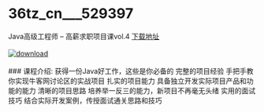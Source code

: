 # 36tz_cn___529397
Java高级工程师 – 高薪求职项目课vol.4
[下载地址](http://www.36tz.cn/article/529397 "下载地址")
<br/></br>[![download](http://36tz.cn/muke_img/2019_12_356-59-300x168.jpg "下载地址")](http://www.36tz.cn/article/529397 "下载地址")
<br/></br>### 课程介绍:
获得一份Java好工作，这些是你必备的
完整的项目经验
手把手教你实现牛客网讨论区的实战项目
扎实的项目能力
具备独立开发实际项目产品和功能的能力
清晰的项目思路
培养举一反三的能力，新项目不再毫无头绪
实用的面试技巧
结合实际开发案例，传授面试通关思路和技巧


